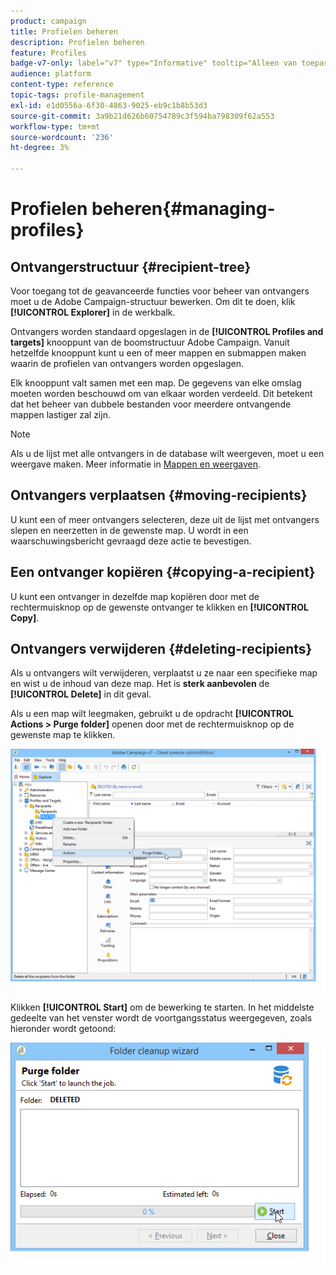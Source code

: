 ```yaml
---
product: campaign
title: Profielen beheren
description: Profielen beheren
feature: Profiles
badge-v7-only: label="v7" type="Informative" tooltip="Alleen van toepassing op Campaign Classic v7"
audience: platform
content-type: reference
topic-tags: profile-management
exl-id: e1d0556a-6f30-4863-9025-eb9c1b8b53d3
source-git-commit: 3a9b21d626b60754789c3f594ba798309f62a553
workflow-type: tm+mt
source-wordcount: '236'
ht-degree: 3%

---
```


# Profielen beheren{#managing-profiles}



## Ontvangerstructuur {#recipient-tree}

Voor toegang tot de geavanceerde functies voor beheer van ontvangers moet u de Adobe Campaign-structuur bewerken. Om dit te doen, klik **[!UICONTROL Explorer]** in de werkbalk.

Ontvangers worden standaard opgeslagen in de **[!UICONTROL Profiles and targets]** knooppunt van de boomstructuur Adobe Campaign. Vanuit hetzelfde knooppunt kunt u een of meer mappen en submappen maken waarin de profielen van ontvangers worden opgeslagen.

Elk knooppunt valt samen met een map. De gegevens van elke omslag moeten worden beschouwd om van elkaar worden verdeeld. Dit betekent dat het beheer van dubbele bestanden voor meerdere ontvangende mappen lastiger zal zijn.

>[!NOTE]
>
>Als u de lijst met alle ontvangers in de database wilt weergeven, moet u een weergave maken. Meer informatie in [Mappen en weergaven](../../platform/using/access-management-folders.md).

## Ontvangers verplaatsen {#moving-recipients}

U kunt een of meer ontvangers selecteren, deze uit de lijst met ontvangers slepen en neerzetten in de gewenste map. U wordt in een waarschuwingsbericht gevraagd deze actie te bevestigen.

## Een ontvanger kopiëren {#copying-a-recipient}

U kunt een ontvanger in dezelfde map kopiëren door met de rechtermuisknop op de gewenste ontvanger te klikken en **[!UICONTROL Copy]**.

## Ontvangers verwijderen {#deleting-recipients}

Als u ontvangers wilt verwijderen, verplaatst u ze naar een specifieke map en wist u de inhoud van deze map. Het is **sterk aanbevolen** de **[!UICONTROL Delete]** in dit geval.

Als u een map wilt leegmaken, gebruikt u de opdracht **[!UICONTROL Actions > Purge folder]** openen door met de rechtermuisknop op de gewenste map te klikken.

![](assets/s_ncs_user_purge_folder.png)

Klikken **[!UICONTROL Start]** om de bewerking te starten. In het middelste gedeelte van het venster wordt de voortgangsstatus weergegeven, zoals hieronder wordt getoond:

![](assets/s_ncs_user_purge_folder_start.png)
